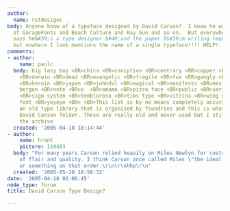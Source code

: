 ```yaml
---
author:
  name: rstdesigns
body: Anyone know of a typeface designed by David Carson?  I know he was a founder
  of GarageFonts and Beach Culture and Ray Gun and so on.  But everywhere I look it
  says he&#39;s a type designer &#40;and the paper I&#39;m writing requires an example&#41;
  but nowhere I look mentions the name of a single typeface!!!! HELP!
comments:
- author:
    name: paulc
  body: big lazy boy <BR>chica <BR>coniption <BR>contrary <BR>copper <BR>cuba <BR>cystfun
    <BR>darwin <BR>dead <BR>evangelic <BR>fragile <BR>fux <BR>gangly <BR>gunnn <BR>hawkwind
    <BR>heroin <BR>japan <BR>johndvl <BR>magical <BR>manifesto <BR>mexican <BR>north
    bergen <BR>note <BR>o  <BR>omama <BR>pizza face <BR>public <BR>serified sans <BR>shurpa
    <BR>sign system <BR>temblorosa <BR>tims typo <BR>vitrina <BR>wing nut <BR>wrong
    font <BR>yoyoyo <BR> <BR>This list is by no means completely accurate but I have
    an old type library that is organized by foundries and this is what is in the
    David Carson folder. These are really old and never used but I still like to keep
    the archive
  created: '2005-04-18 18:14:44'
- author:
    name: hrant
    picture: 110403
  body: "For many years Carson relied heavily on Miles Newlyn for custom type designs
    of flair and quality. I think Carson once called Miles \"the ideal type designer\"
    or something on that order.\r\n\r\nhhp\r\n"
  created: '2005-05-10 18:58:32'
date: '2005-04-18 02:06:45'
node_type: forum
title: David Carson Type Design?

---
```

